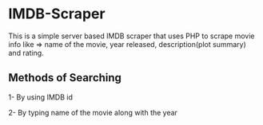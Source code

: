 # IMDB-Scraper
This is a simple server based IMDB scraper that uses PHP to scrape movie info like => name of the movie, year released, description(plot summary) and rating.

## Methods of Searching 
1- By using IMDB id 

2- By typing name of the movie along with the year
